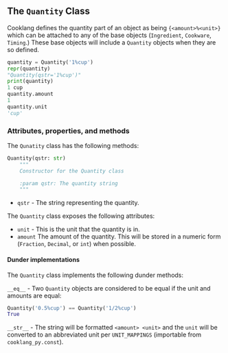 ## The `Quantity` Class

Cooklang defines the quantity part of an object as being `{<amount>%<unit>}` which can be attached
to any of the base objects (`Ingredient`, `Cookware`, `Timing`.) These base objects will include
a `Quantity` objects when they are so defined.

```python
quantity = Quantity('1%cup')
repr(quantity)
"Quantity(qstr='1%cup')"
print(quantity)
1 cup
quantity.amount
1
quantity.unit
'cup'
```

### Attributes, properties, and methods

The `Qunatity` class has the following methods:

```python
Quantity(qstr: str)
    """
    Constructor for the Quantity class

    :param qstr: The quantity string
    """
```

- `qstr` - The string representing the quantity.

The `Quantity` class exposes the following attributes:

- `unit` - This is the unit that the quantity is in.
- `amount` The amount of the quantity. This will be stored in a numeric form (`Fraction`,
`Decimal`, or `int`) when possible.

#### Dunder implementations

The `Quantity` class implements the following dunder methods:

`__eq__` - Two `Quantity` objects are considered to be equal if the unit and amounts are equal:

```python
Quantity('0.5%cup') == Quantity('1/2%cup')
True
```

`__str__` - The string will be formatted `<amount> <unit>` and the `unit` will be converted to an
abbreviated unit per `UNIT_MAPPINGS` (importable from `cooklang_py.const`).
